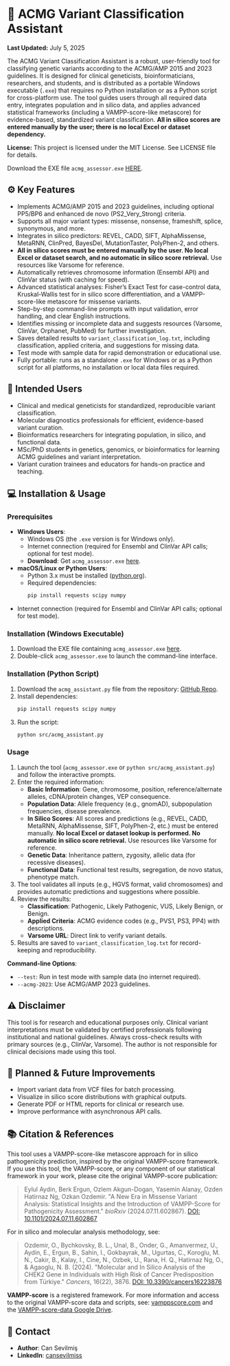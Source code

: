 # 🧬 ACMG Variant Classification Assistant

**Last Updated:** July 5, 2025

The ACMG Variant Classification Assistant is a robust, user-friendly tool for classifying genetic variants according to the ACMG/AMP 2015 and 2023 guidelines. It is designed for clinical geneticists, bioinformaticians, researchers, and students, and is distributed as a portable Windows executable (`.exe`) that requires no Python installation or as a Python script for cross-platform use. The tool guides users through all required data entry, integrates population and in silico data, and applies advanced statistical frameworks (including a VAMPP-score-like metascore) for evidence-based, standardized variant classification. **All in silico scores are entered manually by the user; there is no local Excel or dataset dependency.**

**License:** This project is licensed under the MIT License. See LICENSE file for details.

Download the EXE file  `acmg_assessor.exe` [HERE](https://drive.google.com/file/d/13V3_4VOpsijEbzTjVLOMfDGaBl0xdRjf/view?usp=sharing).

## ⚙️ Key Features
- Implements ACMG/AMP 2015 and 2023 guidelines, including optional PP5/BP6 and enhanced de novo (PS2_Very_Strong) criteria.
- Supports all major variant types: missense, nonsense, frameshift, splice, synonymous, and more.
- Integrates in silico predictors: REVEL, CADD, SIFT, AlphaMissense, MetaRNN, ClinPred, BayesDel, MutationTaster, PolyPhen-2, and others.
- **All in silico scores must be entered manually by the user. No local Excel or dataset search, and no automatic in silico score retrieval.** Use resources like Varsome for reference.
- Automatically retrieves chromosome information (Ensembl API) and ClinVar status (with caching for speed).
- Advanced statistical analyses: Fisher’s Exact Test for case-control data, Kruskal-Wallis test for in silico score differentiation, and a VAMPP-score-like metascore for missense variants.
- Step-by-step command-line prompts with input validation, error handling, and clear English instructions.
- Identifies missing or incomplete data and suggests resources (Varsome, ClinVar, Orphanet, PubMed) for further investigation.
- Saves detailed results to `variant_classification_log.txt`, including classification, applied criteria, and suggestions for missing data.
- Test mode with sample data for rapid demonstration or educational use.
- Fully portable: runs as a standalone `.exe` for Windows or as a Python script for all platforms, no installation or local data files required.

## 🧠 Intended Users
- Clinical and medical geneticists for standardized, reproducible variant classification.
- Molecular diagnostics professionals for efficient, evidence-based variant curation.
- Bioinformatics researchers for integrating population, in silico, and functional data.
- MSc/PhD students in genetics, genomics, or bioinformatics for learning ACMG guidelines and variant interpretation.
- Variant curation trainees and educators for hands-on practice and teaching.

## 💻 Installation & Usage

### Prerequisites
- **Windows Users**:
  - Windows OS (the `.exe` version is for Windows only).
  - Internet connection (required for Ensembl and ClinVar API calls; optional for test mode).
  - **Download**: Get `acmg_assessor.exe` [here](https://drive.google.com/file/d/13V3_4VOpsijEbzTjVLOMfDGaBl0xdRjf/view?usp=sharing).
- **macOS/Linux or Python Users**:
  - Python 3.x must be installed ([python.org](https://www.python.org/downloads/)).
  - Required dependencies:
    ```bash
    pip install requests scipy numpy
    ```
- Internet connection (required for Ensembl and ClinVar API calls; optional for test mode).

### Installation (Windows Executable)
1. Download the EXE file containing `acmg_assessor.exe` [here](https://drive.google.com/file/d/13V3_4VOpsijEbzTjVLOMfDGaBl0xdRjf/view?usp=sharing).
2. Double-click `acmg_assessor.exe` to launch the command-line interface.

### Installation (Python Script)
1. Download the `acmg_assistant.py` file from the repository: [GitHub Repo](https://github.com/Bilmem2/acmg_assistant).
2. Install dependencies:
   ```bash
   pip install requests scipy numpy
   ```
3. Run the script:
   ```bash
   python src/acmg_assistant.py
   ```

### Usage
1. Launch the tool (`acmg_assessor.exe` or `python src/acmg_assistant.py`) and follow the interactive prompts.
2. Enter the required information:
   - **Basic Information**: Gene, chromosome, position, reference/alternate alleles, cDNA/protein changes, VEP consequence.
   - **Population Data**: Allele frequency (e.g., gnomAD), subpopulation frequencies, disease prevalence.
   - **In Silico Scores**: All scores and predictions (e.g., REVEL, CADD, MetaRNN, AlphaMissense, SIFT, PolyPhen-2, etc.) must be entered manually. **No local Excel or dataset lookup is performed. No automatic in silico score retrieval.** Use resources like Varsome for reference.
   - **Genetic Data**: Inheritance pattern, zygosity, allelic data (for recessive diseases).
   - **Functional Data**: Functional test results, segregation, de novo status, phenotype match.
3. The tool validates all inputs (e.g., HGVS format, valid chromosomes) and provides automatic predictions and suggestions where possible.
4. Review the results:
   - **Classification**: Pathogenic, Likely Pathogenic, VUS, Likely Benign, or Benign.
   - **Applied Criteria**: ACMG evidence codes (e.g., PVS1, PS3, PP4) with descriptions.
   - **Varsome URL**: Direct link to verify variant details.
5. Results are saved to `variant_classification_log.txt` for record-keeping and reproducibility.

**Command-line Options**:
- `--test`: Run in test mode with sample data (no internet required).
- `--acmg-2023`: Use ACMG/AMP 2023 guidelines.

## ⚠️ Disclaimer
This tool is for research and educational purposes only. Clinical variant interpretations must be validated by certified professionals following institutional and national guidelines. Always cross-check results with primary sources (e.g., ClinVar, Varsome). The author is not responsible for clinical decisions made using this tool.

## 🔧 Planned & Future Improvements
- Import variant data from VCF files for batch processing.
- Visualize in silico score distributions with graphical outputs.
- Generate PDF or HTML reports for clinical or research use.
- Improve performance with asynchronous API calls.

## 📚 Citation & References
This tool uses a VAMPP-score-like metascore approach for in silico pathogenicity prediction, inspired by the original VAMPP-score framework. If you use this tool, the VAMPP-score, or any component of our statistical framework in your work, please cite the original VAMPP-score publication:

> Eylul Aydin, Berk Ergun, Ozlem Akgun-Dogan, Yasemin Alanay, Ozden Hatirnaz Ng, Ozkan Ozdemir. "A New Era in Missense Variant Analysis: Statistical Insights and the Introduction of VAMPP-Score for Pathogenicity Assessment." *bioRxiv* (2024.07.11.602867). [DOI: 10.1101/2024.07.11.602867](https://doi.org/10.1101/2024.07.11.602867)

For in silico and molecular analysis methodology, see:

> Ozdemir, O., Bychkovsky, B. L., Unal, B., Onder, G., Amanvermez, U., Aydin, E., Ergun, B., Sahin, I., Gokbayrak, M., Ugurtas, C., Koroglu, M. N., Cakir, B., Kalay, I., Cine, N., Ozbek, U., Rana, H. Q., Hatirnaz Ng, O., & Agaoglu, N. B. (2024). "Molecular and In Silico Analysis of the CHEK2 Gene in Individuals with High Risk of Cancer Predisposition from Türkiye." *Cancers*, 16(22), 3876. [DOI: 10.3390/cancers16223876](https://doi.org/10.3390/cancers16223876)

**VAMPP-score** is a registered framework. For more information and access to the original VAMPP-score data and scripts, see: [vamppscore.com](https://vamppscore.com/) and the [VAMPP-score-data Google Drive](https://drive.google.com/drive/folders/1emkHcTlxgjH6G-2Yl4wQQnKi5Wsip4IY?usp=drive_link).

## 👤 Contact
- **Author**: Can Sevilmiş  
- **LinkedIn**: [cansevilmiss](https://www.linkedin.com/in/cansevilmiss/)
